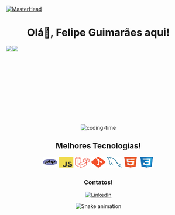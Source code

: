 [![MasterHead](https://user-images.githubusercontent.com/10498744/210012254-234538ff-d198-48aa-8964-37e6fd45d227.gif)](https://rishavchanda.io)

<h1 align="center">Olá👋, Felipe Guimarães aqui!</h1>

<div style="text-align: center; display:flex;">
  <img align="center" height="180em" src="https://github-readme-stats.vercel.app/api?username=GuimaraesZ&show_icons=true&theme=great-gatsby&include_all_commits=true&count_private=true"/> 
  <img align="center" height="160em" src="https://github-readme-stats.vercel.app/api/top-langs/?username=GuimaraesZ&layout=compact&langs_count=16&theme=great-gatsby"/>
</div>
<br>

<div  align="center"> 
  <div style="display: inline_block"><br>
    <img align="center" height="250" alt="coding-time" src="code.gif">
    <h2 align="center">Melhores Tecnologias!</h2>
    <img align="center" alt="Php" height="30" width="40" src="https://raw.githubusercontent.com/devicons/devicon/master/icons/php/php-original.svg">
    <img align="center" alt="Php" height="30" width="40" src="https://raw.githubusercontent.com/devicons/devicon/master/icons/javascript/javascript-original.svg">
    <img align="center" alt="Php" height="30" width="40" src="https://raw.githubusercontent.com/devicons/devicon/master/icons/laravel/laravel-original.svg">
    <img align="center" alt="Git" height="30" width="40" src="https://raw.githubusercontent.com/devicons/devicon/master/icons/git/git-original.svg">
    <img align="center" alt="Mysql" height="30" width="40" src="https://raw.githubusercontent.com/devicons/devicon/master/icons/mysql/mysql-original.svg">
    <img align="center" height="30" width="40" alt="html-icon" src="https://raw.githubusercontent.com/devicons/devicon/master/icons/html5/html5-original.svg">
    <img align="center" height="30" width="40" alt="css-icon" src="https://raw.githubusercontent.com/devicons/devicon/master/icons/css3/css3-original.svg">

   </div>
    
   ##
  
  <div>
  <h3 align="center">Contatos!</h3>
 <a href="https://www.linkedin.com/in/felipe-guimarães-387b4025a/" target="_blank">
  <img src="https://img.shields.io/badge/-LinkedIn-%230077B5?style=for-the-badge&logo=linkedin&logoColor=white" target="_blank" alt="LinkedIn">
</a>
  
</div>
  
![Snake animation](https://github.com/LuigiGF/LuigiGF/blob/output/github-contribution-grid-snake.svg)
